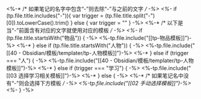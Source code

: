 <%-* /* 如果笔记的名字中包含“-”则去除“-”与之前的文字 */ -%>
<%-* 
if (tp.file.title.includes("-")){
	var trigger = (tp.file.title.split("-")[0]).toLowerCase().trim()
} else {
	var trigger = ""
} -%>
<%-* /* 以下是当“-”前面含有对应的文字就使用对应的模板 */ -%>
<%-* if (tp.file.title.startsWith("物品")) { -%>
<%-tp.file.include("[[tp-物品模板]]")-%>
<%-* } else if (tp.file.title.startsWith("人物")) { -%>
<%-tp.file.include("[[40 - Obsidian/模板/templater/tp-人物模板]]")-%>
<%-* } else if (trigger === "人") { -%>
<%-tp.file.include("[[40 - Obsidian/模板/templater/tp-人物模板]]")-%>
<%-* } else if (trigger === "学习") {  -%>
<%-tp.file.include("[[03 选择学习相关模板]]")-%>
<%-* } else { -%>
<%-* /* 如果笔记名中没有“-”则会选择下方模板 */ -%>
<%-tp.file.include("[[02 手动选择模板]]")-%>
<%-* } -%>



